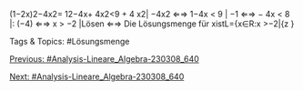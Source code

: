 (1−2x)2−4x2= 12−4x+ 4x2<9 + 4 x2| −4x2
⇐⇒ 1−4x < 9 | −1
⇐⇒ − 4x < 8 |: (−4)
⇐⇒ x > −2 |Lösen
⇐⇒ Die Lösungsmenge für xistL={x∈R:x >−2|{z }

   Tags & Topics:
   #Lösungsmenge

[Previous: #Analysis-Lineare_Algebra-230308_640](Analysis-Lineare_Algebra-230308_640.md)

[Next: #Analysis-Lineare_Algebra-230308_640](Analysis-Lineare_Algebra-230308_640.md)